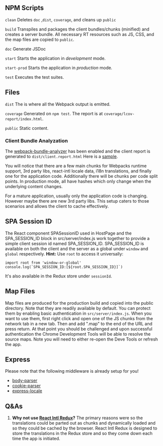 ## NPM Scripts

`clean` Deletes `doc` ,`dist`, `coverage`, and cleans up `public`

`build` Transpiles and packages the client bundles/chunks (minified) and creates a server bundle. All necessary RT 
resources such as JS, CSS, and the map files are copied to `public`.

`doc` Generate JSDoc

`start` Starts the application in _development_ mode.

`start-prod` Starts the application in _production_ mode.

`test` Executes the test suites.

## Files

`dist` The is where all the Webpack output is emitted.

`coverage` Generated on `npm test`. The report is at `coverage/lcov-report/index.html`.

`public` Static content.

### Client Bundle Analyzation

The [webpack-bundle-analyzer](https://www.npmjs.com/package/webpack-bundle-analyzer) has been enabled and the client 
report is generated to `dist/client.report.html` Here is a [sample](doc/sample-client-report/sample-client-report.png).

You will notice that there are a few main chunks for Webpacks runtime support, 3rd party libs, react-intl locale data, 
i18n translations, and finally one for the application code. Additionally there will be chunks per code split points. 
In production mode, all have hashes which only change when the underlying content changes.

For a mature application, usually only the application code is changing. However maybe there are new 3rd party libs.
This setup caters to those scenarios and allows the client to cache effectively.

## SPA Session ID

The React component SPASessionID used in HostPage and the SPA_SESSION_ID block in src/server/index.js work together to
provide a simple client session id named SPA_SESSION_ID. SPA_SESSION_ID is available on both the client and the server 
as a global under `window` and `global` respectively. **Hint:** Use `root` to access it universally:

    import root from 'window-or-global'
    console.log(`SPA_SESSION_ID:[${root.SPA_SESSION_ID}]`)

It's also available in the Redux store under `sessionId`.

## Map Files

Map files are produced for the production build and copied into the public directory. Note that they are readily
available by default. You can protect them by enabling basic authentication in `src/server/index.js`. When you want to
use them, first right click and open one of the JS chunks from the network tab in a new tab. Then and add ".map" to the 
end of the URL and press return. At that point you should be challenged and upon successful authentication the Chrome
Development Tools will be able to resolve the source maps. Note you will need to either re-open the Deve Tools or 
refresh the app.

## Express

Please note that the following middleware is already setup for you!

* [body-parser](https://www.npmjs.com/package/body-parser)
* [cookie-parser](https://www.npmjs.com/package/cookie-parser)
* [express-locale](https://www.npmjs.com/package/express-locale)

## Q&As

1. **Why not use [React Intl Redux](https://www.npmjs.com/package/react-intl-redux)?** The primary reasons were so the 
translations could be parted out as chunks and dynamically loaded and so they could be cached by the browser. React 
Intl Redux is designed to store the translations in the Redux store and so they come down each time the app is
initiated.

